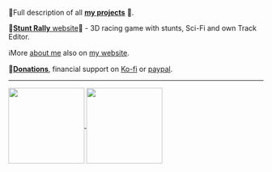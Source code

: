 📖Full description of all [**my projects**](https://cryham.org/projects/) 🎨.  

🚗[**Stunt Rally** website](https://cryham.org/stuntrally/)🚀 - 3D racing game with stunts, Sci-Fi and own Track Editor.

ℹ️More [about me](https://cryham.org/about-me/) also on [my website](https://cryham.org/).  

💜[**Donations**](https://cryham.org/donate/), financial support on [Ko-fi](https://ko-fi.com/cryham) or [paypal](https://paypal.me/cryham).

----
<a href="https://github.com/cryham">
  <img height=150 align="center" src="https://github-readme-stats.vercel.app/api?username=cryham&theme=algolia&show_icons=true&hide_border=true" />
</a>
<a href="https://github.com/cryham">
  <img height=150 align="center" src="https://github-readme-stats.vercel.app/api/top-langs/?username=cryham&theme=algolia&layout=compact&hide_border=true&langs_count=4&hide=pascal,pawn,assembly,hlsl,metal,html,objective-c,c,php,cuda,shell&card_width=220" />
</a>
